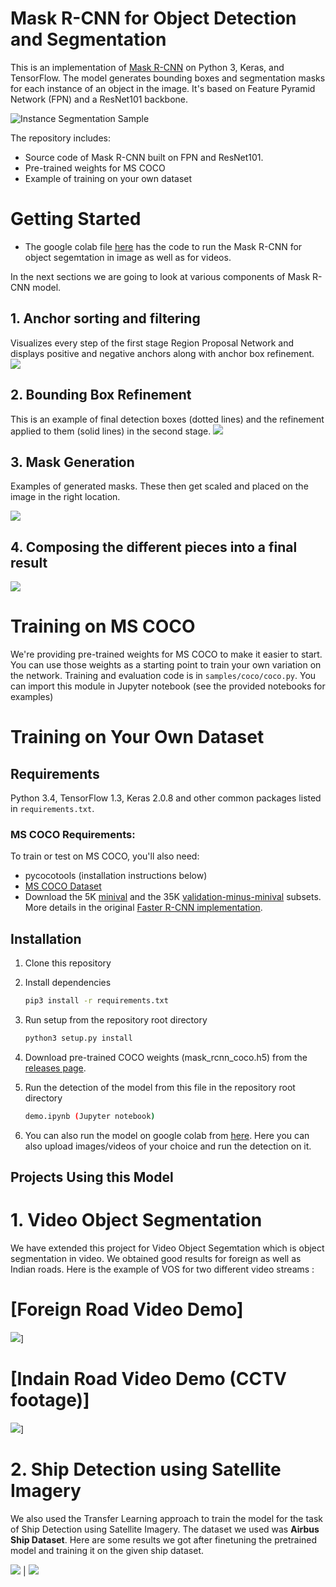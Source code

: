 # Mask R-CNN for Object Detection and Segmentation

This is an implementation of [Mask R-CNN](https://arxiv.org/abs/1703.06870) on Python 3, Keras, and TensorFlow. The model generates bounding boxes and segmentation masks for each instance of an object in the image. It's based on Feature Pyramid Network (FPN) and a ResNet101 backbone.

![Instance Segmentation Sample](assets/street.png)

The repository includes:
* Source code of Mask R-CNN built on FPN and ResNet101.
* Pre-trained weights for MS COCO
* Example of training on your own dataset

# Getting Started
* The google colab file [here](https://colab.research.google.com/drive/1osDmA7WpF3q3yH2FReZ5PPxd8i1nqnxW?usp=sharing) has the code to run the Mask R-CNN for object segemtation in image as well as for videos.

In the next sections we are going to look at various components of Mask R-CNN model.

## 1. Anchor sorting and filtering
Visualizes every step of the first stage Region Proposal Network and displays positive and negative anchors along with anchor box refinement.
![](assets/detection_anchors.png)

## 2. Bounding Box Refinement
This is an example of final detection boxes (dotted lines) and the refinement applied to them (solid lines) in the second stage.
![](assets/detection_refinement.png)

## 3. Mask Generation
Examples of generated masks. These then get scaled and placed on the image in the right location.

![](assets/detection_masks.png)

## 4. Composing the different pieces into a final result

![](assets/detection_final.png)


# Training on MS COCO
We're providing pre-trained weights for MS COCO to make it easier to start. You can
use those weights as a starting point to train your own variation on the network.
Training and evaluation code is in `samples/coco/coco.py`. You can import this
module in Jupyter notebook (see the provided notebooks for examples) 


# Training on Your Own Dataset


## Requirements
Python 3.4, TensorFlow 1.3, Keras 2.0.8 and other common packages listed in `requirements.txt`.

### MS COCO Requirements:
To train or test on MS COCO, you'll also need:
* pycocotools (installation instructions below)
* [MS COCO Dataset](http://cocodataset.org/#home)
* Download the 5K [minival](https://dl.dropboxusercontent.com/s/o43o90bna78omob/instances_minival2014.json.zip?dl=0)
  and the 35K [validation-minus-minival](https://dl.dropboxusercontent.com/s/s3tw5zcg7395368/instances_valminusminival2014.json.zip?dl=0)
  subsets. More details in the original [Faster R-CNN implementation](https://github.com/rbgirshick/py-faster-rcnn/blob/master/data/README.md).


## Installation
1. Clone this repository
2. Install dependencies
   ```bash
   pip3 install -r requirements.txt
   ```
3. Run setup from the repository root directory
    ```bash
    python3 setup.py install
    ``` 
4. Download pre-trained COCO weights (mask_rcnn_coco.h5) from the [releases page](https://github.com/matterport/Mask_RCNN/releases).

5. Run the detection of the model from this file in the repository root directory
    ```bash
    demo.ipynb (Jupyter notebook)
    ```
6. You can also run the model on google colab from [here](https://colab.research.google.com/drive/1osDmA7WpF3q3yH2FReZ5PPxd8i1nqnxW#scrollTo=uLABmOZPJEfB). Here you can also upload images/videos of your choice and run the detection on it.  


## Projects Using this Model

# 1. **Video Object Segmentation**

We have extended this project for Video Object Segemtation which is object segmentation in video. We obtained good results for foreign as well as Indian roads. Here is the example of VOS for two different video streams :

# [Foreign Road Video Demo]
![](assets/Foreign_roads.gif)]





# [Indain Road Video Demo (CCTV footage)]
![](assets/Indian_roads.gif)]

# 2. **Ship Detection using Satellite Imagery**

We also used the Transfer Learning approach to train the model for the task of Ship Detection using Satellite Imagery. The dataset we used was **Airbus Ship Dataset**. Here are some results we got after finetuning the pretrained model and training it on the given ship dataset.

![](assets/ship3.png)   |   ![](assets/ship4.png)

